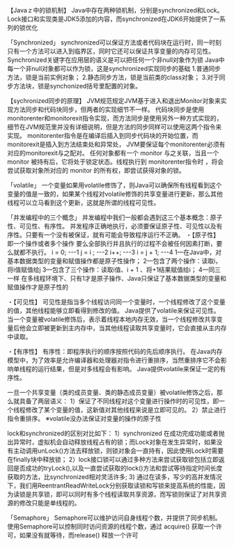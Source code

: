 【Javaｚ中的锁机制】
Java中存在两种锁机制，分别是synchronized和Lock。Lock接口和实现类是JDK5添加的内容，而synchronized在JDK6开始提供了一系列的锁优化

「Synchronized」
synchronized可以保证方法或者代码块在运行时，同一时刻只有一个方法可以进入到临界区，同时它还可以保证共享变量的内存可见性。
Synchronized关键字在应用层的语义是可以把任何一个非null对象作为锁
Java中每一个非null对象都可以作为锁，这是synchronized实现同步的基础
1.普通同步方法，锁是当前实例对象；
2.静态同步方法，锁是当前类的class对象；
3.对于同步方法块，锁是synchonized括号里配置的对象。

【sychronized同步的原理】
JVM规范规定JVM基于进入和退出Monitor对象来实现方法同步和代码块同步，但两者的实现细节不一样。
代码块同步是使用monitorenter和monitorexit指令实现，而方法同步是使用另外一种方式实现的，细节在JVM规范里并没有详细说明，但是方法的同步同样可以使用这两个指令来实现。
monitorenter指令是在编译后插入到同步代码块的开始位置，而monitorexit是插入到方法结束处和异常处， 
JVM要保证每个monitorenter必须有对应的monitorexit与之配对。
任何对象都有一个 monitor 与之关联，当且一个monitor 被持有后，它将处于锁定状态。线程执行到 monitorenter指令时
，将会尝试获取对象所对应的 monitor 的所有权，即尝试获得对象的锁。

「volatile」
一个变量如果用volatile修饰了，则Java可以确保所有线程看到这个变量的值是一致的，如果某个线程对volatile修饰的共享变量进行更新，那么其他线程可以立马看到这个更新，这就是所谓的线程可见性。

「并发编程中的三个概念」
并发编程中我们一般都会遇到这三个基本概念：原子性、可见性、有序性。
并发程序正确地执行，必须要保证原子性、可见性以及有序性。只要有一个没有被保证，就有可能会导致程序运行不正确。
・【原子性】
即一个操作或者多个操作 要么全部执行并且执行的过程不会被任何因素打断，要么就都不执行。
i = 0;            ---1
j = i ;            ---2
i++;            ---3
i = j + 1;    ---4
1—在Java中，对基本数据类型的变量和赋值操作都是原子性操作； 
2—包含了两个操作：读取i，将i值赋值给j 
3—包含了三个操作：读取i值、i + 1 、将+1结果赋值给i； 
4—同三一样
在多线程环境下、只有1才是原子操作、Java只保证了基本数据类型的变量和赋值操作才是原子性的

・【可见性】
可见性是指当多个线程访问同一个变量时，一个线程修改了这个变量的值，其他线程能够立即看得到修改的值。
Java提供了volatile来保证可见性。
当一个变量被volatile修饰后，表示着线程本地内存无效，当一个线程修改共享变量后他会立即被更新到主内存中，当其他线程读取共享变量时，它会直接从主内存中读取。 

・【有序性】
有序性：即程序执行的顺序按照代码的先后顺序执行。
在Java内存模型中，为了效率是允许编译器和处理器对指令进行重排序，当然重排序它不会影响单线程的运行结果，但是对多线程会有影响。
Java提供volatile来保证一定的有序性。


一旦一个共享变量（类的成员变量、类的静态成员变量）被volatile修饰之后，那么就具备了两层语义：
1）保证了不同线程对这个变量进行操作时的可见性，即一个线程修改了某个变量的值，这新值对其他线程来说是立即可见的。
2）禁止进行指令重排序。
※volatile没办法保证对变量的操作的原子性



lock和synchronized的区别对比如下：
1）synchronized 在成功完成功能或者抛出异常时，虚拟机会自动释放线程占有的锁；而Lock对象在发生异常时，如果没有主动调用unLock()方法去释放锁，则锁对象会一直持有，因此使用Lock时需要在finally块中释放锁；
2）lock接口锁可以通过多种方法来尝试获取锁包括立即返回是否成功的tryLock(),以及一直尝试获取的lock()方法和尝试等待指定时间长度获取的方法，比synchronized相对灵活许多;
3) 通过在读多，写少的高并发情况下，我们用ReentrantReadWriteLock分别获取读锁和写锁来提高系统的性能，因为读锁是共享锁，即可以同时有多个线程读取共享资源，而写锁则保证了对共享资源的修改只能是单线程的。

「Semaphore」
Semaphore可以维护访问自身线程个数，并提供了同步机制。使用Semaphore可以控制同时访问资源的线程个数，通过 acquire() 获取一个许可，如果没有就等待，而release() 释放一个许可



